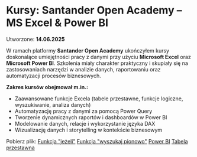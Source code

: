 # Kursy: Santander Open Academy – MS Excel & Power BI

Utworzone: **14.06.2025**


W ramach platformy **Santander Open Academy** ukończyłem kursy doskonalące umiejętności pracy z danymi przy użyciu **Microsoft Excel** oraz **Microsoft Power BI**. Szkolenia miały charakter praktyczny i skupiały się na zastosowaniach narzędzi w analizie danych, raportowaniu oraz automatyzacji procesów biznesowych.

**Zakres kursów obejmował m.in.:**

* Zaawansowane funkcje Excela (tabele przestawne, funkcje logiczne, wyszukiwanie, analiza danych)
* Automatyzację pracy z danymi za pomocą Power Query
* Tworzenie dynamicznych raportów i dashboardów w Power BI
* Modelowanie danych, relacje i wykorzystanie języka DAX
* Wizualizację danych i storytelling w kontekście biznesowym


Pobierz plik:
[Funkcja "jeżeli"](Funkcja1.xlsx)
[Funkcja "wyszukaj pionowo"](Funkcja.xlsx)
[Power BI](PowerBI.pbix)
[Tabela przestawna](Tabela.xlsx)